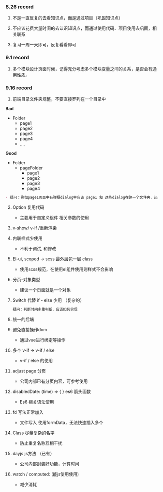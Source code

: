 ### 8.26 record

1. 不是一直反复的去看知识点，而是通过项目（巩固知识点）

2. 不应该花费大量时间的去认识知识点，而通过使用代码、项目使用去巩固，相关联系

3. 复习一周一天即可，反复看看即可

   

### 9.1 record

1. 多个模块设计页面时候，记得充分考虑多个模块变量之间的关系，是否会有通用性质。



### 9.16 record

1. 前端目录文件夹规整，不要直接罗列在一个目录中

**Bad**

- Folder
  - page1
  - page2
  - page3
  - page4
  - ....

**Good**

- Folder
  - pageFolder
    - page1
    - page2
    - page3
    - page4

```markdown
- 疑问：例如page1页面中有弹框dialog中应该 page1 和 这些dialog在建一个文件夹，还是将dialog统一放在一个dialog文件夹？
```

2. Option 复用代码

   - 主要用于自定义组件 相关参数的使用

   

3. v-show/ v-if /重新渲染

4. 内联样式少使用
   - 不利于调试, 和修改

5. El-ui, scoped -> scss 最外层包一层 class
   - 使用scss规范，在使用el组件使用则样式不会影响

6. 分页-对象类型
   - 建议一个页面就是一个对象

7. Switch 代替 if - else 少用 （复杂的）

   ```markdown
   疑问：判断时间多重判断，应该如何实现
   ```

8. 统一的后端

9. 避免直接操作dom 
   - 通过vue进行绑定等操作

10. 多个 v-if -> v-if / else
    - v-if / else 的使用

11. adjust page 分页
    - 公司内部已有分页内容，可参考使用

12. disabledDate: (time) =>  {  } es6 箭头函数
    - Es6 相关语法使用

13. fd 写法正常加入
    - 文件写入 使用formData，无法快速插入多个

14. Class 尽量复杂的名字
    - 防止重复名称互相干扰

15. dayjs js方法 （已有）
    - 公司内部封装好功能，计算时间

16. watch / computed: (能js使用使用)
    - 减少消耗

